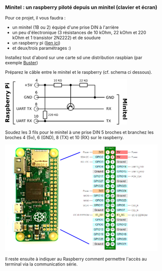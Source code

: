 ### Minitel : un raspberry piloté depuis un minitel (clavier et écran)
Pour ce projet, il vous faudra : 
* un minitel (1B ou 2) équipé d'une prise DIN à l'arrière
* un peu d'électronique (3 résistances de 10 kOhm, 22 kOhm et 220 kOhm et 1 transistor 2N2222) et de soudure
* un raspberry pi ([lien ici](https://shop.pimoroni.com/products/raspberry-pi-zero-wh-with-pre-soldered-header))
* et deux/trois paramétrages :)

Installez tout d'abord sur une carte sd une distribution raspbian (par exemple [Buster](https://www.raspberrypi.org/downloads))

Préparez le câble entre le minitel et le raspberry (cf. schema ci dessous).

<img src="https://github.com/truillet/Projets/blob/master/minitel/schemas/schema_minitel_rpi.png" width="400" alt="montage du cable Minitel / GPIO">

Soudez les 3 fils pour le minitel à une prise DIN 5 broches et branchez les broches 4 (5v), 6 (GND), 8 (TX) et 10 (RX) sur le raspberry.

<img src="https://github.com/truillet/Projets/blob/master/minitel/schemas/GPIO_RPi.png" width="500" alt="GPIO Raspberry">

Il reste ensuite à indiquer au Raspberry comment permettre l'accès au terminal via la communication série.
